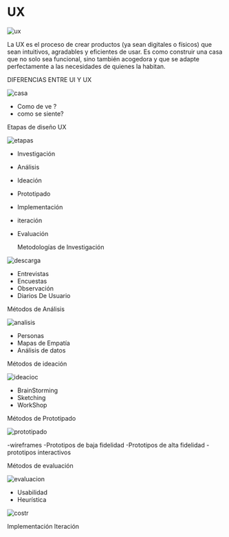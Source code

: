 # UX

![ux](https://github.com/user-attachments/assets/64b06ee5-4817-4c7f-8f31-ac478390266f)


La UX es el proceso de crear productos (ya sean digitales o físicos) que sean intuitivos, agradables y eficientes de usar. Es como construir una casa que no solo sea funcional, sino también acogedora y que se adapte perfectamente a las necesidades de quienes la habitan.


DIFERENCIAS ENTRE UI Y UX 

![casa](https://github.com/user-attachments/assets/3aa3a8bf-4bc1-456b-a276-ec398de2c2b3)

- Como de ve ?
- como se siente?

Etapas de diseño UX

![etapas](https://github.com/user-attachments/assets/545fa31a-3146-4f42-b43f-331ca8fd2504)

- Investigación
- Análisis
- Ideación
- Prototipado
- Implementación
- iteración
- Evaluación

  Metodologías de Investigación
  
![descarga](https://github.com/user-attachments/assets/b4b72734-0074-45c4-9423-53345f418d40)

- Entrevistas
- Encuestas
- Observación
- Diarios De Usuario

Métodos de Análisis

![analisis](https://github.com/user-attachments/assets/e16acf71-4272-49e1-87d2-bf8dfd570a95)

- Personas
- Mapas de Empatía
- Análisis de datos


Métodos de ideación

![ideacioc](https://github.com/user-attachments/assets/eb85a78e-195e-4b50-998b-d162c19d2798)

- BrainStorming
- Sketching
- WorkShop

Métodos de Prototipado


![prototipado](https://github.com/user-attachments/assets/9faa99fd-9363-4692-a565-d13e54379f4a)


-wireframes
-Prototipos de baja fidelidad
-Prototipos de alta fidelidad 
-prototipos interactivos


Métodos de evaluación

![evaluacion](https://github.com/user-attachments/assets/78f9e89a-56af-4f47-b006-5af8b61101fe)

- Usabilidad
- Heurística

  

![costr](https://github.com/user-attachments/assets/ce1a7ff9-8d6b-4c13-8941-746c7430a371)

Implementación
Iteración







